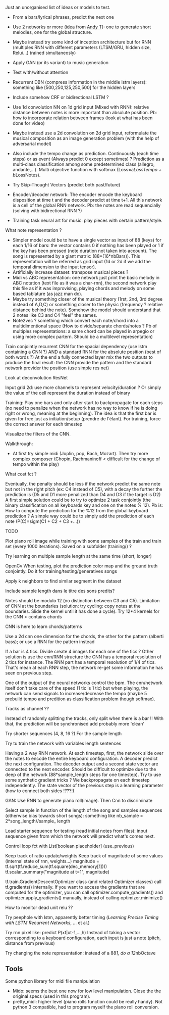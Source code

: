 Just an unorganised list of ideas or models to test.

* From a bars/lyrical phrases, predict the next one
* Use 2 networks or more (idea from [Andy T](https://github.com/aPToul/Experiments-in-Music)): one to generate short melodies, one for the global structure.
* Maybe instead try some kind of inception architecture but for RNN (multiples RNN with different parameters (LTSM/GRU, hidden size, Relu/...) trained simultaneosly)
* Apply GAN (or its variant) to music generation
* Test with/without attention
* Recurrent DBN (compress information in the middle lstm layers): something like \[500,250,125,250,500\] for the hidden layers
* Include somehow CRF or bidirectional LSTM ?
* Use 1d convolution NN on 1d grid input (Mixed with RNN): relative distance between notes is more important than absolute position. Pb: how to incorporate relation between frames (look at what has been done for video)
* Maybe instead use a 2d convolution on 2d grid input, reformulate the musical composition as an image generation problem (with the help of adversarial model)
* Also include the tempo change as prediction. Continuously (each time steps) or as event (Always predict 0 except sometimes) ? Prediction as a multi-class classification among some predetermined class (allegro, andante,...). Multi objective function with softmax (Loss=a*LossTempo + b*LossNotes).
* Try Skip-Thought Vectors (predict both past/future)
* Encoder/decoder network: The encoder encode the keyboard disposition at time t and the decoder predict at time t+1. All this network is a cell of the global RNN network. Pb: the notes are read sequencially (solving with bidirectional RNN ?)

* Training task neural art for music: play pieces with certain pattern/style.


What note representation ?

* Simpler model could be to have a single vector as input of 88 (keys) for each 1/16 of bars: the vector contains 0 if nothing has been played or 1 if the key has been pressed (note duration not taken into account). The song is represented by a giant matrix: (88\*(16\*nbBars)). This representation will be referred as grid input (1d or 2d if we add the temporal dimension to the input tensor).
* Artificially increase dataset: transpose musical pieces ?
* Midi vs ABC representation: one network just print the basic melody in ABC notation (text file as it was a char-rnn), the second network play this file as if it was improvising, playing chords and melody on some based tablature (as jazz man do).
* Maybe try something closer of the musical theory (1rst, 2nd, 3rd degree instead of A,D,C) or something closer to the physic (frequency ? relative distance behind the note). Somehow the model should understand that 2 notes like C3 and C4 "feel" the sames.
* Note2vec ? something which convert each note/chord into a multidimentional space (How to divide/separate chords/notes ? Pb of multiples representations: a same chord can be played in arpegio or using more complex partern. Should be a multilevel representation)



Train conjointly recurrent CNN  for the spacial dependency (use lstm containing a CNN ?) AND a standard RNN for the absolute position (best of both words ?) At the end a fully connected layer mix the two outputs to produce the final result: the CNN provide the pattern and the standard network provider the position (use simple res net)

Look at deconvolution
ResNet

Input grid 2d: use more channels to represent velocity/duration ?
Or simply the value of the cell represent the duration instead of binary

Training: Play one bars and only after start to backpropagate for each steps (no need to penalize when the network has no way to know if he is doing right or wrong, meaning at the beginning). The idea is that the first bar is given for free just as initiation/setup (prendre de l'élant).
For training, force the correct answer for each timestep

Visualize the filters of the CNN.

Walkthrough:

* At first try simple midi (Joplin, pop, Bach, Mozart). Then try more complex composer (Chopin, Rachmaninoff < difficult for the change of tempo within the play)


What cost fct ?

Eventually, the penalty should be less if the network predict the same note but not in the right pitch (ex: C4 instead of C5), with a decay the further the prediction is (D5 and D1 more penalized than D4 and D3 if the target is D2)
A first simple solution could be to try to optimize 2 task conjointly (the binary classification on all keyboards key and one on the notes % 12). Pb is: How to compute the prediction for the %12 from the global keyboard prediction ? A simple way could be to simply add the prediction of each note (P(C)=sigm(C1 + C2 + C3 +...))



TODO

Plot piano roll image while training with some samples of the train and train set (every 1000 iterations). Saved on a subfolder (training/) ?

Try learning on multiple sample length at the same time (short, longer)

OpenCv
When testing, plot the prediction color map and the ground truth conjointly. Do it for training/testing/generatives songs

Apply k neighbors to find similar segment in the dataset

Include sample length dans le titre des sons predits?





Notes should be modulo 12 (no distinction between C3 and C5).
Limitation of CNN at the boundaries (solution: try cycling: copy notes at the boundaries. Slide the kernel until it has done a cycle). Try 12*4 kernels for the CNN > contains chords

CNN is here to learn chords/patterns

Use a 2d cnn one dimension for the chords, the other for the pattern (alberti bass); or use a RNN for the pattern instead

If a bar is 4 tics. Divide create 4 images for each one of the tics ?
Other solution is use the cnn/RNN structure the CNN has a temporal resolution of 2 tics for instance. The RNN part has a temporal resolution of 1/4 of tics. That's mean at each RNN step, the network re-get some information he has seen on previous step.

One of the output of the neural networks control the bpm. The cnn/network itself don't take care of the speed (1 tic is 1 tic) but when playing, the network can send signals to increase/decrease the tempo (maybe 5 prebuild tempo and predition as classification problem though softmax).

Tracks as channel ??

Instead of randomly splitting the tracks, only split when there is a bar !! With that, the prediction will be synchronised add probably more 'clean'

Try shorter sequences (4, 8, 16 ?) For the sample length

Try tu train the network with variables length sentences

Having a 2 way RNN network. At each timestep, first, the network slide over the notes to encode the entire keyboard configuration. A decoder predict the next configuration. The decoder output and a second state vector are connected to the next encoder. Should be difficult to optimize due to the deep of the network (88*sample_length steps for one timestep). 
Try to use some synthetic gradient tricks ? We backpropagate on each timestep independently. The state vector of the previous step is a learning parameter (how to connect both sides !???!)

GAN: Use RNN to generate piano roll(image). Then Cnn to discriminate

Select sample in function of the length of the song and samples sequences (otherwise bias towards short songs): something like nb_sample = 2*song_length//sample_ length

Load starter sequence for testing (read initial notes from files): input sequence given from which the network will predict what's comes next.

Control loop fct with List\[boolean placeholder\] (use_previous)

Keep track of ratio update/weights
Keep track of magnitude of some values (internal state of rnn, weights...)
magnitude = tf.sqrt(tf.reduce_sum(tf.square(dec_memory\[1\])))
tf.scalar_summary("magnitude at t=1", magnitude)

tf.train.GradientDescentOptimizer class (and related Optimizer classes) call tf.gradients() internally. If you want to access the gradients that are computed for the optimizer, you can call optimizer.compute_gradients() and optimizer.apply_gradients() manually, instead of calling optimizer.minimize()


How to monitor dead unit relu ??

Try peephole with lstm, apparently better timing (*Learning Precise Timing with LSTM Recurrent Networks*, ... et al.)

Try rnn pixel like: predict P(xt|xt-1,…,h)
Instead of taking a vector corresponding to a keyboard configuration, each input is just a note (pitch, distance from previous)

Try changing the note representation: instead of a 88*1, do a 12*nbOctave


## Tools

Some python library for midi file manipulation
* Mido: seems the best one now for low level manipulation. Close the the original specs (used in this program).
* pretty_midi: higher level (piano rolls function could be really handy). Not python 3 compatible, had to program myself the piano roll conversion.
